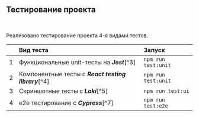 ## Тестирование проекта

<br/>

Реализовано тестирование проекта 4-я видами тестов.

|| Вид теста | Запуск |
|:---:|:---|:---|
|1| Функциональные unit-тесты на **_Jest_**[^3]|`npm run test:unit`|
|2| Компонентные тесты с **_React testing library_**[^4]|`npm run test:unit`|
|3| Скриншотные тесты с **_Loki_**[^5]|`npm run test:ui`|
|4| e2e тестирование с **_Cypress_**[^7]|`npm run test:e2e`|

